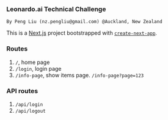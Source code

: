 ### Leonardo.ai Technical Challenge

`By Peng Liu (nz.pengliu@gmail.com) @Auckland, New Zealand`

This is a [Next.js](https://nextjs.org) project bootstrapped with [`create-next-app`](https://nextjs.org/docs/app/api-reference/cli/create-next-app).

### Routes

1. `/`, home page
2. `/login`, login page
3. `/info-page`, show items page. `/info-page?page=123`

### API routes

1. `/api/login`
2. `/api/logout`